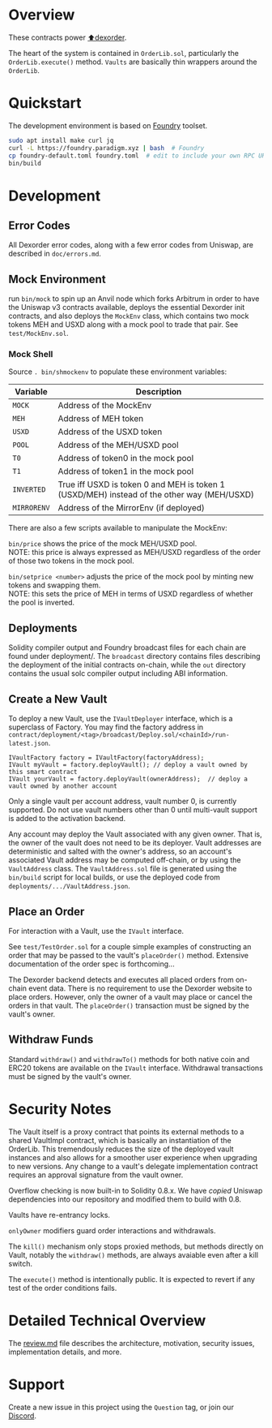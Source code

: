 # Overview

These contracts power [⬆dexorder](https://dexorder.com).

The heart of the system is contained in `OrderLib.sol`, particularly the `OrderLib.execute()` method. `Vaults` are 
basically thin wrappers around the `OrderLib`.


# Quickstart

The development environment is based on [Foundry](https://book.getfoundry.sh) toolset.

```bash
sudo apt install make curl jq
curl -L https://foundry.paradigm.xyz | bash  # Foundry
cp foundry-default.toml foundry.toml  # edit to include your own RPC URLs
bin/build
```


# Development

## Error Codes

All Dexorder error codes, along with a few error codes from Uniswap, are described in `doc/errors.md`.

## Mock Environment

run `bin/mock` to spin up an Anvil node which forks Arbitrum in order to have the Uniswap v3 contracts available,
deploys the essential Dexorder init contracts, and also deploys the `MockEnv` class, which contains two mock tokens 
MEH and USXD along with a mock pool to trade that pair. See `test/MockEnv.sol`.


### Mock Shell

Source `. bin/shmockenv` to populate these environment variables:

| Variable    | Description                                                                                |
|-------------|--------------------------------------------------------------------------------------------|
| `MOCK`      | Address of the MockEnv                                                                     |
| `MEH`       | Address of MEH token                                                                       |
| `USXD`      | Address of the USXD token                                                                  |
| `POOL`      | Address of the MEH/USXD pool                                                               |
| `T0`        | Address of token0 in the mock pool                                                         |
| `T1`        | Address of token1 in the mock pool                                                         |
| `INVERTED`  | True iff USXD is token 0 and MEH is token 1 (USXD/MEH) instead of the other way (MEH/USXD) |
| `MIRRORENV` | Address of the MirrorEnv (if deployed)                                                     |

There are also a few scripts available to manipulate the MockEnv:

`bin/price` shows the price of the mock MEH/USXD pool.  
NOTE: this price is always expressed as MEH/USXD regardless of the order of those two tokens in the mock pool.

`bin/setprice <number>` adjusts the price of the mock pool by minting new tokens and swapping them.  
NOTE: this sets the price of MEH in terms of USXD regardless of whether the pool is inverted.

## Deployments

Solidity compiler output and Foundry broadcast files for each chain are found under deployment/*<tag>*. The `broadcast`
directory contains files describing the deployment of the initial contracts on-chain, while the `out` directory
contains the usual solc compiler output including ABI information.

## Create a New Vault

To deploy a new Vault, use the `IVaultDeployer` interface, which is a superclass of Factory. You may find the factory
address in `contract/deployment/<tag>/broadcast/Deploy.sol/<chainId>/run-latest.json`.

```solidity
IVaultFactory factory = IVaultFactory(factoryAddress);
IVault myVault = factory.deployVault(); // deploy a vault owned by this smart contract
IVault yourVault = factory.deployVault(ownerAddress);  // deploy a vault owned by another account
```

Only a single vault per account address, vault number 0, is currently supported. Do not use vault numbers other than 0
until multi-vault support is added to the activation backend.

Any account may deploy the Vault associated with any given owner. That is, the owner of the vault does not need to be
its deployer. Vault addresses are deterministic and salted with the owner's address, so an account's associated Vault 
address may be computed off-chain, or by using the `VaultAddress` class. The `VaultAddress.sol` file is generated using 
the `bin/build` script for local builds, or use the deployed code from `deployments/.../VaultAddress.json`.

## Place an Order

For interaction with a Vault, use the `IVault` interface.

See `test/TestOrder.sol` for a couple simple examples of constructing an order that may be passed to the vault's
`placeOrder()` method.  Extensive documentation of the order spec is forthcoming...

The Dexorder backend detects and executes all placed orders from on-chain event data. There is no requirement to use the
Dexorder website to place orders. However, only the owner of a vault may place or cancel the orders in that vault. The
`placeOrder()` transaction must be signed by the vault's owner.

## Withdraw Funds

Standard `withdraw()` and `withdrawTo()` methods for both native coin and ERC20 tokens are available on the `IVault`
interface. Withdrawal transactions must be signed by the vault's owner.


# Security Notes

The Vault itself is a proxy contract that points its external methods to a shared VaultImpl contract, which is
basically an instantiation of the OrderLib. This tremendously reduces the size of the deployed vault instances and also
allows for a smoother user experience when upgrading to new versions. Any change to a vault's delegate implementation
contract requires an approval signature from the vault owner.

Overflow checking is now built-in to Solidity 0.8.x. We have *copied* Uniswap dependencies into our
repository and modified them to build with 0.8.

Vaults have re-entrancy locks.

`onlyOwner` modifiers guard order interactions and withdrawals.

The `kill()` mechanism only stops proxied methods, but methods directly on Vault, notably the `withdraw()` methods,
are always avaiable even after a kill switch.

The `execute()` method is intentionally public. It is expected to revert if any test of the order conditions fails. 


# Detailed Technical Overview

The [review.md](https://github.com/dexorder-trade/contract/blob/master/doc/review.md) file describes the architecture, motivation,
security issues, implementation details, and more.


# Support

Create a new issue in this project using the `Question` tag, or join our [Discord](https://discord.gg/fqp9JXXQyt).
